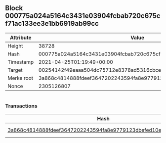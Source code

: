 ## Block 000775a024a5164c3431e03904fcbab720c675cf71ac133ee3e1bb6919ab99cc

Attribute | Value
--- | ---
Height | 38728
Hash | 000775a024a5164c3431e03904fcbab720c675cf71ac133ee3e1bb6919ab99cc
Timestamp | 2021-04-25T01:19:49+00:00
Target | 00254142f49eaaa504dc75712e8378ad5316cbcead634704b3734b6271167cc4
Merke root | 3a868c4814888fdeef3647202243594fa8e9779123dbefed10ec6ff996bb36d9
Nonce | 2305126807

```

```

### Transactions

Hash | Amount
--- | ---
[3a868c4814888fdeef3647202243594fa8e9779123dbefed10ec6ff996bb36d9](3a868c4814888fdeef3647202243594fa8e9779123dbefed10ec6ff996bb36d9.md) | 10.00000000 SKEPTI 
